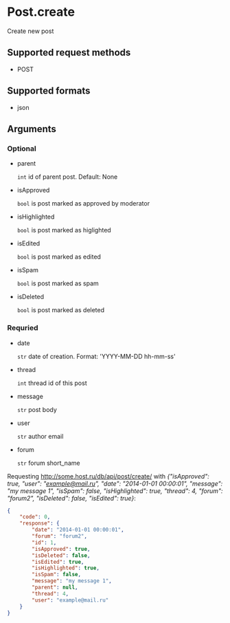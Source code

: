 # Post.create
Create new post

## Supported request methods 
* POST

## Supported formats
* json

## Arguments
### Optional
* parent

   ```int``` id of parent post. Default: None
* isApproved

   ```bool``` is post marked as approved by moderator
* isHighlighted

   ```bool``` is post marked as higlighted
* isEdited

   ```bool``` is post marked as edited
* isSpam

   ```bool``` is post marked as spam
* isDeleted

   ```bool``` is post marked as deleted


### Requried
* date

   ```str``` date of creation. Format: 'YYYY-MM-DD hh-mm-ss'
* thread

   ```int``` thread id of this post
* message

   ```str``` post body
* user

   ```str``` author email
* forum

   ```str``` forum short_name


Requesting http://some.host.ru/db/api/post/create/ with *{"isApproved": true, "user": "example@mail.ru", "date": "2014-01-01 00:00:01", "message": "my message 1", "isSpam": false, "isHighlighted": true, "thread": 4, "forum": "forum2", "isDeleted": false, "isEdited": true}*:
```json
{
    "code": 0,
    "response": {
        "date": "2014-01-01 00:00:01",
        "forum": "forum2",
        "id": 1,
        "isApproved": true,
        "isDeleted": false,
        "isEdited": true,
        "isHighlighted": true,
        "isSpam": false,
        "message": "my message 1",
        "parent": null,
        "thread": 4,
        "user": "example@mail.ru"
    }
}
```
